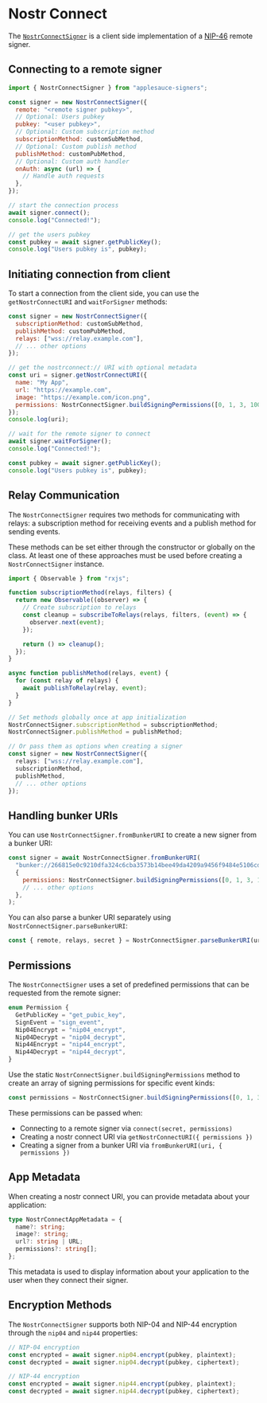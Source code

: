 # Nostr Connect

The [`NostrConnectSigner`](https://hzrd149.github.io/applesauce/typedoc/classes/applesauce-signers.NostrConnectSigner.html) is a client side implementation of a [NIP-46](https://github.com/nostr-protocol/nips/blob/master/46.md) remote signer.

## Connecting to a remote signer

```js
import { NostrConnectSigner } from "applesauce-signers";

const signer = new NostrConnectSigner({
  remote: "<remote signer pubkey>",
  // Optional: Users pubkey
  pubkey: "<user pubkey>",
  // Optional: Custom subscription method
  subscriptionMethod: customSubMethod,
  // Optional: Custom publish method
  publishMethod: customPubMethod,
  // Optional: Custom auth handler
  onAuth: async (url) => {
    // Handle auth requests
  },
});

// start the connection process
await signer.connect();
console.log("Connected!");

// get the users pubkey
const pubkey = await signer.getPublicKey();
console.log("Users pubkey is", pubkey);
```

## Initiating connection from client

To start a connection from the client side, you can use the `getNostrConnectURI` and `waitForSigner` methods:

```js
const signer = new NostrConnectSigner({
  subscriptionMethod: customSubMethod,
  publishMethod: customPubMethod,
  relays: ["wss://relay.example.com"],
  // ... other options
});

// get the nostrconnect:// URI with optional metadata
const uri = signer.getNostrConnectURI({
  name: "My App",
  url: "https://example.com",
  image: "https://example.com/icon.png",
  permissions: NostrConnectSigner.buildSigningPermissions([0, 1, 3, 10002]),
});
console.log(uri);

// wait for the remote signer to connect
await signer.waitForSigner();
console.log("Connected!");

const pubkey = await signer.getPublicKey();
console.log("Users pubkey is", pubkey);
```

## Relay Communication

The `NostrConnectSigner` requires two methods for communicating with relays: a subscription method for receiving events and a publish method for sending events.

These methods can be set either through the constructor or globally on the class. At least one of these approaches must be used before creating a `NostrConnectSigner` instance.

```typescript
import { Observable } from "rxjs";

function subscriptionMethod(relays, filters) {
  return new Observable((observer) => {
    // Create subscription to relays
    const cleanup = subscribeToRelays(relays, filters, (event) => {
      observer.next(event);
    });

    return () => cleanup();
  });
}

async function publishMethod(relays, event) {
  for (const relay of relays) {
    await publishToRelay(relay, event);
  }
}

// Set methods globally once at app initialization
NostrConnectSigner.subscriptionMethod = subscriptionMethod;
NostrConnectSigner.publishMethod = publishMethod;

// Or pass them as options when creating a signer
const signer = new NostrConnectSigner({
  relays: ["wss://relay.example.com"],
  subscriptionMethod,
  publishMethod,
  // ... other options
});
```

## Handling bunker URIs

You can use `NostrConnectSigner.fromBunkerURI` to create a new signer from a bunker URI:

```js
const signer = await NostrConnectSigner.fromBunkerURI(
  "bunker://266815e0c9210dfa324c6cba3573b14bee49da4209a9456f9484e5106cd408a5?relay=wss://relay.nsec.app&secret=d9aa70",
  {
    permissions: NostrConnectSigner.buildSigningPermissions([0, 1, 3, 10002]),
    // ... other options
  },
);
```

You can also parse a bunker URI separately using `NostrConnectSigner.parseBunkerURI`:

```js
const { remote, relays, secret } = NostrConnectSigner.parseBunkerURI(uri);
```

## Permissions

The `NostrConnectSigner` uses a set of predefined permissions that can be requested from the remote signer:

```typescript
enum Permission {
  GetPublicKey = "get_pubic_key",
  SignEvent = "sign_event",
  Nip04Encrypt = "nip04_encrypt",
  Nip04Decrypt = "nip04_decrypt",
  Nip44Encrypt = "nip44_encrypt",
  Nip44Decrypt = "nip44_decrypt",
}
```

Use the static `NostrConnectSigner.buildSigningPermissions` method to create an array of signing permissions for specific event kinds:

```js
const permissions = NostrConnectSigner.buildSigningPermissions([0, 1, 3, 10002]);
```

These permissions can be passed when:

- Connecting to a remote signer via `connect(secret, permissions)`
- Creating a nostr connect URI via `getNostrConnectURI({ permissions })`
- Creating a signer from a bunker URI via `fromBunkerURI(uri, { permissions })`

## App Metadata

When creating a nostr connect URI, you can provide metadata about your application:

```typescript
type NostrConnectAppMetadata = {
  name?: string;
  image?: string;
  url?: string | URL;
  permissions?: string[];
};
```

This metadata is used to display information about your application to the user when they connect their signer.

## Encryption Methods

The `NostrConnectSigner` supports both NIP-04 and NIP-44 encryption through the `nip04` and `nip44` properties:

```typescript
// NIP-04 encryption
const encrypted = await signer.nip04.encrypt(pubkey, plaintext);
const decrypted = await signer.nip04.decrypt(pubkey, ciphertext);

// NIP-44 encryption
const encrypted = await signer.nip44.encrypt(pubkey, plaintext);
const decrypted = await signer.nip44.decrypt(pubkey, ciphertext);
```
